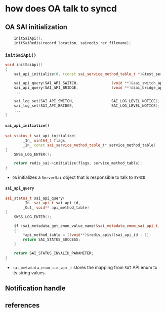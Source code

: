# how does OA talk to syncd

## OA SAI initialization
```cpp
    initSaiApi();
    initSaiRedis(record_location, sairedis_rec_filename);
```

### `initSaiApi()`
```cpp
void initSaiApi()
{
    sai_api_initialize(0, (const sai_service_method_table_t *)&test_services);

    sai_api_query(SAI_API_SWITCH,               (void **)&sai_switch_api);
    sai_api_query(SAI_API_BRIDGE,               (void **)&sai_bridge_api);
    ...

    sai_log_set(SAI_API_SWITCH,                 SAI_LOG_LEVEL_NOTICE);
    sai_log_set(SAI_API_BRIDGE,                 SAI_LOG_LEVEL_NOTICE);
    ...
}
```

#### `sai_api_initialize()`
```cpp
sai_status_t sai_api_initialize(
        _In_ uint64_t flags,
        _In_ const sai_service_method_table_t* service_method_table)
{
    SWSS_LOG_ENTER();

    return redis_sai->initialize(flags, service_method_table);
}
```
* `OA` initializes a `ServerSai` object that is responsible to talk to `SYNCD`


#### `sai_api_query`
```cpp
sai_status_t sai_api_query(
        _In_ sai_api_t sai_api_id,
        _Out_ void** api_method_table)
{
    SWSS_LOG_ENTER();

    if (sai_metadata_get_enum_value_name(&sai_metadata_enum_sai_api_t, sai_api_id))
    {
        *api_method_table = ((void**)&redis_apis)[sai_api_id - 1];
        return SAI_STATUS_SUCCESS;
    }

    return SAI_STATUS_INVALID_PARAMETER;
}
```
* `sai_metadata_enum_sai_api_t` stores the mapping from `SAI` API enum to its string values.

## Notification handle


## references
